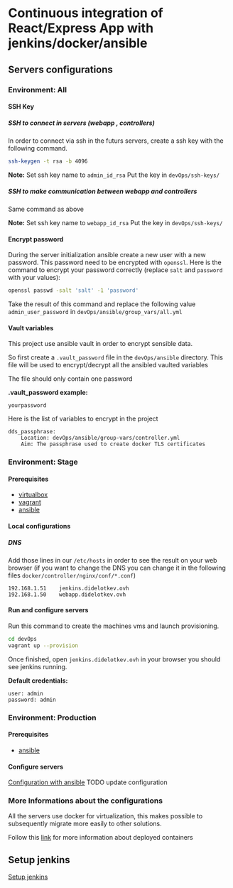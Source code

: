 # Continuous integration of React/Express App with jenkins/docker/ansible

## Servers configurations

### Environment: All

#### SSH Key

##### SSH to connect in servers (webapp , controllers)

In order to connect via ssh in the futurs servers, create a ssh key with the following command.

```bash
ssh-keygen -t rsa -b 4096
```

<b>Note:</b>
    Set ssh key name to `admin_id_rsa`
    Put the key in `devOps/ssh-keys/`
    
##### SSH to make communication between webapp and controllers

Same command as above

<b>Note:</b>
    Set ssh key name to `webapp_id_rsa`
    Put the key in `devOps/ssh-keys/`

#### Encrypt password

During the server initialization ansible create a new user with a new password.
This password need to be encrypted with `openssl`.
Here is the command to encrypt your password correctly (replace `salt` and `password` with your values): 
```bash
openssl passwd -salt 'salt' -1 'password'
```
Take the result of this command and replace the following value `admin_user_password` in `devOps/ansible/group_vars/all.yml`

#### Vault variables

This project use ansible vault in order to encrypt sensible data.

So first create a `.vault_password` file in the `devOps/ansible` directory. This file will be used to encrypt/decrypt all the ansibled vaulted variables

The file should only contain one password

<b>.vault_password example:</b>
    
    yourpassword

Here is the list of variables to encrypt in the project

    dds_passphrase:
        Location: devOps/ansible/group-vars/controller.yml
        Aim: The passphrase used to create docker TLS certificates

### Environment: Stage

#### Prerequisites
- [virtualbox](https://www.virtualbox.org/)
- [vagrant](https://www.vagrantup.com/)
- [ansible](https://www.ansible.com/)

#### Local configurations

##### DNS
Add those lines in our `/etc/hosts` in order to see the result on your web browser
(if you want to change the DNS you can change it in the following files `docker/controller/nginx/conf/*.conf`)

    192.168.1.51    jenkins.didelotkev.ovh
    192.168.1.50    webapp.didelotkev.ovh

#### Run and configure servers

Run this command to create the machines vms and launch provisioning.
```bash
cd devOps
vagrant up --provision
```

Once finished, open `jenkins.didelotkev.ovh` in your browser you should see jenkins running.

<b>Default credentials:</b> 
      
    user: admin
    password: admin

### Environment: Production

#### Prerequisites
- [ansible](https://www.ansible.com/)

#### Configure servers
[Configuration with ansible](https://github.com/DidelotK/react-express-devops/blob/ansible/docs/ansible.md)
TODO update configuration

### More Informations about the configurations

All the servers use docker for virtualization, this makes possible to subsequently migrate more easily to other solutions.

Follow this [link](https://github.com/DidelotK/react-express-devops/blob/ansible/docs/setup_jenkins.md) for more information about deployed containers

## Setup jenkins

[Setup jenkins](https://github.com/DidelotK/react-express-devops/blob/ansible/docs/setup_jenkins.md)


